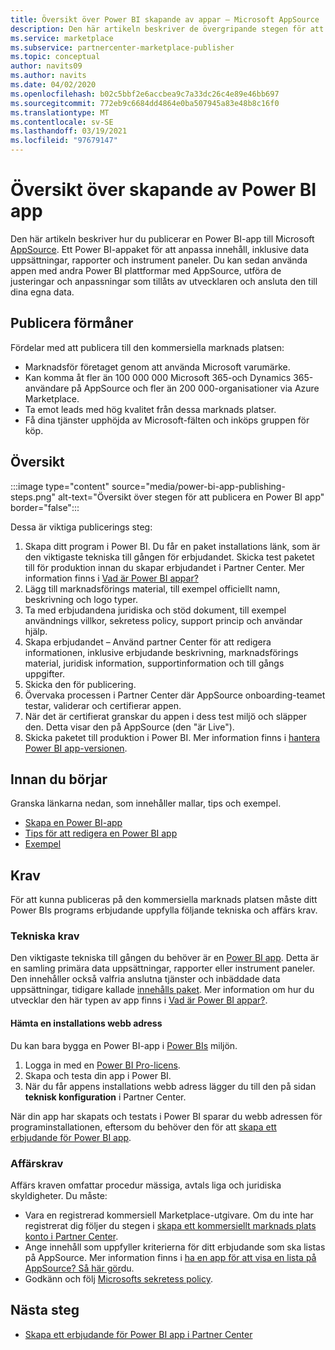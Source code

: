 ```yaml
---
title: Översikt över Power BI skapande av appar – Microsoft AppSource
description: Den här artikeln beskriver de övergripande stegen för att publicera en Power BI-app till Microsoft AppSource. De tekniska och affärs kraven som Power BI appen måste uppfylla för att publiceras på den kommersiella marknaden tillhandahålls också.
ms.service: marketplace
ms.subservice: partnercenter-marketplace-publisher
ms.topic: conceptual
author: navits09
ms.author: navits
ms.date: 04/02/2020
ms.openlocfilehash: b02c5bbf2e6accbea9c7a33dc26c4e89e46bb697
ms.sourcegitcommit: 772eb9c6684dd4864e0ba507945a83e48b8c16f0
ms.translationtype: MT
ms.contentlocale: sv-SE
ms.lasthandoff: 03/19/2021
ms.locfileid: "97679147"
---
```

# <a name="power-bi-app-creation-overview"></a>Översikt över skapande av Power BI app

Den här artikeln beskriver hur du publicerar en Power BI-app till Microsoft [AppSource](https://appsource.microsoft.com/). Ett Power BI-appaket för att anpassa innehåll, inklusive data uppsättningar, rapporter och instrument paneler. Du kan sedan använda appen med andra Power BI plattformar med AppSource, utföra de justeringar och anpassningar som tillåts av utvecklaren och ansluta den till dina egna data.

## <a name="publishing-benefits"></a>Publicera förmåner

Fördelar med att publicera till den kommersiella marknads platsen:

- Marknadsför företaget genom att använda Microsoft varumärke.
- Kan komma åt fler än 100 000 000 Microsoft 365-och Dynamics 365-användare på AppSource och fler än 200 000-organisationer via Azure Marketplace.
- Ta emot leads med hög kvalitet från dessa marknads platser.
- Få dina tjänster upphöjda av Microsoft-fälten och inköps gruppen för köp.

## <a name="overview"></a>Översikt

:::image type="content" source="media/power-bi-app-publishing-steps.png" alt-text="Översikt över stegen för att publicera en Power BI app" border="false":::

Dessa är viktiga publicerings steg:

1. Skapa ditt program i Power BI. Du får en paket installations länk, som är den viktigaste tekniska till gången för erbjudandet. Skicka test paketet till för produktion innan du skapar erbjudandet i Partner Center. Mer information finns i [Vad är Power BI appar?](/power-bi/service-template-apps-overview)
2. Lägg till marknadsförings material, till exempel officiellt namn, beskrivning och logo typer.
3. Ta med erbjudandena juridiska och stöd dokument, till exempel användnings villkor, sekretess policy, support princip och användar hjälp.
4. Skapa erbjudandet – Använd partner Center för att redigera informationen, inklusive erbjudande beskrivning, marknadsförings material, juridisk information, supportinformation och till gångs uppgifter.
5. Skicka den för publicering.
6. Övervaka processen i Partner Center där AppSource onboarding-teamet testar, validerar och certifierar appen.
7. När det är certifierat granskar du appen i dess test miljö och släpper den. Detta visar den på AppSource (den "är Live").
8. Skicka paketet till produktion i Power BI. Mer information finns i [hantera Power BI app-versionen](/power-bi/service-template-apps-create#manage-the-template-app-release).

## <a name="before-you-begin"></a>Innan du börjar

Granska länkarna nedan, som innehåller mallar, tips och exempel.

- [Skapa en Power BI-app](/power-bi/service-template-apps-create)
- [Tips för att redigera en Power BI app](/power-bi/service-template-apps-tips)
- [Exempel](/power-bi/service-template-apps-samples)

## <a name="requirements"></a>Krav

För att kunna publiceras på den kommersiella marknads platsen måste ditt Power BIs programs erbjudande uppfylla följande tekniska och affärs krav.

### <a name="technical-requirements"></a>Tekniska krav

Den viktigaste tekniska till gången du behöver är en [Power BI app](/power-bi/connect-data/service-template-apps-overview). Detta är en samling primära data uppsättningar, rapporter eller instrument paneler. Den innehåller också valfria anslutna tjänster och inbäddade data uppsättningar, tidigare kallade [innehålls paket](/power-bi/service-organizational-content-pack-introduction). Mer information om hur du utvecklar den här typen av app finns i [Vad är Power BI appar?](/power-bi/connect-data/service-template-apps-overview).

#### <a name="get-an-installation-web-address"></a>Hämta en installations webb adress

Du kan bara bygga en Power BI-app i [Power BIs](https://powerbi.microsoft.com/) miljön.

1. Logga in med en [Power BI Pro-licens](/power-bi/service-admin-purchasing-power-bi-pro).
2. Skapa och testa din app i Power BI.
3. När du får appens installations webb adress lägger du till den på sidan **teknisk konfiguration** i Partner Center.

När din app har skapats och testats i Power BI sparar du webb adressen för programinstallationen, eftersom du behöver den för att [skapa ett erbjudande för Power BI app](create-power-bi-app-offer.md).

### <a name="business-requirements"></a>Affärskrav

Affärs kraven omfattar procedur mässiga, avtals liga och juridiska skyldigheter. Du måste:

- Vara en registrerad kommersiell Marketplace-utgivare. Om du inte har registrerat dig följer du stegen i [skapa ett kommersiellt marknads plats konto i Partner Center](create-account.md).
- Ange innehåll som uppfyller kriterierna för ditt erbjudande som ska listas på AppSource. Mer information finns i [ha en app för att visa en lista på AppSource? Så här gör](https://appsource.microsoft.com/blogs/have-an-app-to-list-on-appsource-here-s-how)du.
- Godkänn och följ [Microsofts sekretess policy](https://privacy.microsoft.com/privacystatement).

## <a name="next-step"></a>Nästa steg

- [Skapa ett erbjudande för Power BI app i Partner Center](create-power-bi-app-offer.md)

